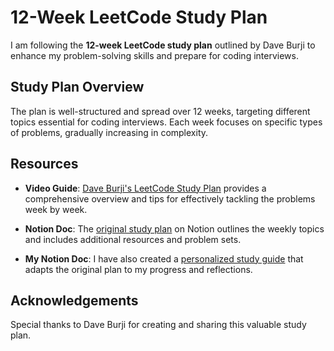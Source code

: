 # 12-Week LeetCode Study Plan

I am following the **12-week LeetCode study plan** outlined by Dave Burji to enhance my problem-solving skills and prepare for coding interviews. 

## Study Plan Overview

The plan is well-structured and spread over 12 weeks, targeting different topics essential for coding interviews. Each week focuses on specific types of problems, gradually increasing in complexity.

## Resources

- **Video Guide**: [Dave Burji's LeetCode Study Plan](https://www.youtube.com/watch?v=UKP-Vca9Q4c&t) provides a comprehensive overview and tips for effectively tackling the problems week by week.

- **Notion Doc**: The [original study plan](https://ubiquitous-dragonfly-2fd.notion.site/12-Week-Leetcode-Preparation-Guide-e8e0b24384f54b0fb52832ef99b42c34?utm_source=techtribe.beehiiv.com&utm_medium=newsletter&utm_campaign=your-12-week-leetcode-preparation-guide) on Notion outlines the weekly topics and includes additional resources and problem sets.

- **My Notion Doc**: I have also created a [personalized study guide](https://jasper-jonquil-692.notion.site/12-Week-Leetcode-Preparation-Guide-ae1d34143b1d49aa981e0901d86d7f6a?pvs=4) that adapts the original plan to my progress and reflections.
## Acknowledgements

Special thanks to Dave Burji for creating and sharing this valuable study plan.


